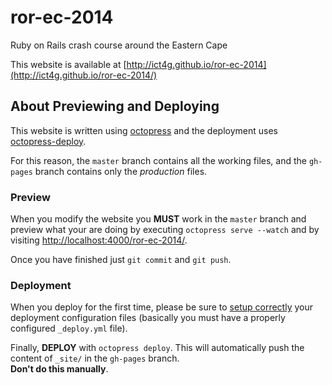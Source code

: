 ror-ec-2014
===========

Ruby on Rails crash course around the Eastern Cape

This website is available at [http://ict4g.github.io/ror-ec-2014](http://ict4g.github.io/ror-ec-2014/)

## About Previewing and Deploying

This website is written using [octopress](https://github.com/octopress/octopress) and the deployment uses [octopress-deploy](https://github.com/octopress/deploy). 

For this reason, the `master` branch contains all the working files, and the `gh-pages` branch contains only the *production* files. 

### Preview

When you modify the website you **MUST** work in the `master` branch and preview what your are doing by executing `octopress serve --watch` and by visiting [http://localhost:4000/ror-ec-2014/](http://localhost:4000/ror-ec-2014/).

Once you have finished just `git commit` and `git push`.

### Deployment

When you deploy for the first time, please be sure to [setup correctly](https://github.com/octopress/deploy) your deployment configuration files (basically you must have a properly configured `_deploy.yml` file). 

Finally, **DEPLOY** with `octopress deploy`. This will automatically push the content of `_site/` in the `gh-pages` branch.  <br>
**Don't do this manually**.
